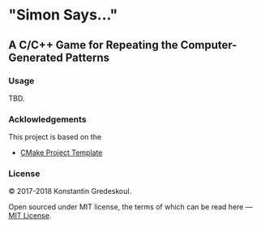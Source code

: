 # "Simon Says..."

## A C/C++ Game for Repeating the Computer-Generated Patterns

### Usage

TBD.

### Acklowledgements

This project is based on the

 * [CMake Project Template](https://github.com/kigster/cmake-project-template)

### License

&copy; 2017-2018 Konstantin Gredeskoul.

Open sourced under MIT license, the terms of which can be read here — [MIT License](http://opensource.org/licenses/MIT).
